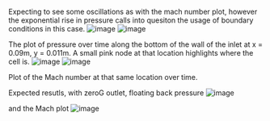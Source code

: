 Expecting to see some oscillations as with the mach number plot, however the exponential rise in pressure calls into quesiton the usage of boundary conditions in this case. 
![image](https://github.com/CChe36/0_22/assets/99581216/9f7099db-5e92-4915-8778-68990d91fb67)
![image](https://github.com/CChe36/0_22/assets/99581216/81074bd6-c680-41e0-a748-ccfc045e49dc)

The plot of pressure over time along the bottom of the wall of the inlet at x = 0.09m, y = 0.011m. A small pink node at that location highlights where the cell is. 
![image](https://github.com/CChe36/0_22/assets/99581216/de912afd-1f90-4daf-a71f-9b2dc5538656)
![image](https://github.com/CChe36/0_22/assets/99581216/6807505b-ba8a-4a5b-b060-fdc0c1d35e0b)

Plot of the Mach number at that same location over time.

Expected resutls, with zeroG outlet, floating back pressure
![image](https://github.com/CChe36/0_22/assets/99581216/695fe538-0824-40ca-be2a-ed422332f41c)

and the Mach plot
![image](https://github.com/CChe36/0_22/assets/99581216/9df13973-8132-47cb-914e-1383905cc3bc)

